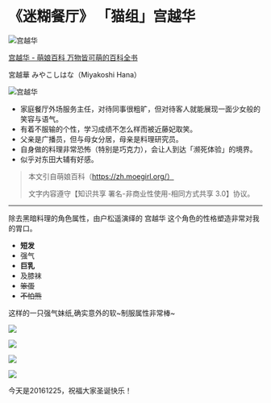 # **《迷糊餐厅》** 「猫组」宫越华

![宫越华](http://ww1.sinaimg.cn/large/8243f07agw1fb34pf4txnj206y0gk0td.jpg)

[宫越华 - 萌娘百科 万物皆可萌的百科全书](https://zh.moegirl.org/%E5%AE%AB%E8%B6%8A%E5%8D%8E)

 宮越華
みやこしはな（Miyakoshi Hana）

![宫越华](http://ww2.sinaimg.cn/large/8243f07agw1fb36amgnlxj20pg0k9wkc.jpg)



* 家庭餐厅外场服务主任，对待同事很粗旷，但对待客人就能展现一面少女般的笑容与语气。
* 有着不服输的个性，学习成绩不怎么样而被近藤妃取笑。
* 父亲是广播员，但与母女分居，母亲是料理研究员。
* 自身做的料理非常恐怖（特别是巧克力），会让人到达「濒死体验」的境界。
* 似乎对东田大辅有好感。

> 本文引自萌娘百科（https://zh.moegirl.org/）
>
> 文字内容遵守【知识共享 署名-非商业性使用-相同方式共享 3.0】协议。



---

除去黑暗料理的角色属性，由户松遥演绎的 宫越华 这个角色的性格塑造非常对我的胃口。

* **短发**
* 强气
* **巨乳**
* 及膝袜
* ~~笨蛋~~
* ~~不怕熊~~

这样的一只强气妹纸,确实意外的软~制服属性非常棒~

![](http://ww3.sinaimg.cn/large/8243f07agw1fb36sicsgbj21kw20x4qp.jpg)

![](http://ww3.sinaimg.cn/large/8243f07agw1fb36tklt4wj21kw21z4qp.jpg)

![](http://ww4.sinaimg.cn/large/8243f07agw1fb36uj9hupj21kw20p4qp.jpg)

![](http://ww3.sinaimg.cn/large/8243f07agw1fb36vsjgu6j21kw0zvww8.jpg)

今天是20161225，祝福大家圣诞快乐！